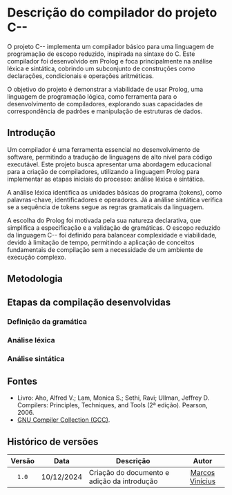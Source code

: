 # Descrição do compilador do projeto C--

O projeto C-- implementa um compilador básico para uma linguagem de programação de escopo reduzido, inspirada na sintaxe do C. Este compilador foi desenvolvido em Prolog e foca principalmente na análise léxica e sintática, cobrindo um subconjunto de construções como declarações, condicionais e operações aritméticas.

O objetivo do projeto é demonstrar a viabilidade de usar Prolog, uma linguagem de programação lógica, como ferramenta para o desenvolvimento de compiladores, explorando suas capacidades de correspondência de padrões e manipulação de estruturas de dados.

## Introdução

Um compilador é uma ferramenta essencial no desenvolvimento de software, permitindo a tradução de linguagens de alto nível para código executável. Este projeto busca apresentar uma abordagem educacional para a criação de compiladores, utilizando a linguagem Prolog para implementar as etapas iniciais do processo: análise léxica e sintática.

A análise léxica identifica as unidades básicas do programa (tokens), como palavras-chave, identificadores e operadores. Já a análise sintática verifica se a sequência de tokens segue as regras gramaticais da linguagem.

A escolha do Prolog foi motivada pela sua natureza declarativa, que simplifica a especificação e a validação de gramáticas. O escopo reduzido da linguagem C-- foi definido para balancear complexidade e viabilidade, devido à limitação de tempo, permitindo a aplicação de conceitos fundamentais de compilação sem a necessidade de um ambiente de execução complexo.

## Metodologia

## Etapas da compilação desenvolvidas

### Definição da gramática

### Análise léxica

### Análise sintática

## Fontes

- Livro: Aho, Alfred V.; Lam, Monica S.; Sethi, Ravi; Ullman, Jeffrey D.
Compilers: Principles, Techniques, and Tools (2ª edição).
Pearson, 2006.
- [GNU Compiler Collection (GCC)](https://gcc.gnu.org/onlinedocs/).

## Histórico de versões

| Versão | Data       | Descrição                                                                      |                                                 Autor                                                 |
| :----: | ---------- | ------------------------------------------------------------------------------ | :---------------------------------------------------------------------------------------------------: |
| `1.0`  | 10/12/2024 | Criação do documento e adição da introdução                                          | [Marcos Vinícius](https://github.com/Marcos574)  |
